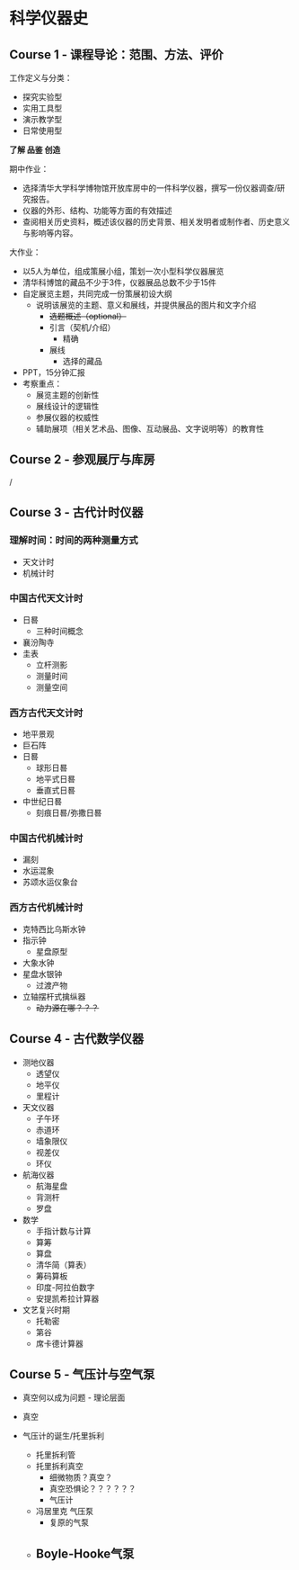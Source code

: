 # 科学仪器史

## Course 1 - 课程导论：范围、方法、评价

工作定义与分类：
- 探究实验型
- 实用工具型
- 演示教学型
- 日常使用型

**了解 品鉴 创造**

期中作业：
- 选择清华大学科学博物馆开放库房中的一件科学仪器，撰写一份仪器调查/研究报告。
- 仪器的外形、结构、功能等方面的有效描述
- 查阅相关历史资料，概述该仪器的历史背景、相关发明者或制作者、历史意义与影响等内容。

大作业：
- 以5人为单位，组成策展小组，策划一次小型科学仪器展览
- 清华科博馆的藏品不少于3件，仪器展品总数不少于15件
- 自定展览主题，共同完成一份策展初设大纲
	- 说明该展览的主题、意义和展线，并提供展品的图片和文字介绍
		- ~~选题概述（optional）~~
		- 引言（契机/介绍）
			- 精确
		- 展线
			- 选择的藏品
- PPT，15分钟汇报
- 考察重点：
	- 展览主题的创新性
	- 展线设计的逻辑性
	- 参展仪器的权威性
	- 辅助展项（相关艺术品、图像、互动展品、文字说明等）的教育性

## Course 2 - 参观展厅与库房

/

## Course 3 - 古代计时仪器

### 理解时间：时间的两种测量方式

- 天文计时
- 机械计时

### 中国古代天文计时

- 日晷
    - 三种时间概念
- 襄汾陶寺
- 圭表
    - 立杆测影
    - 测量时间
    - 测量空间

### 西方古代天文计时

- 地平景观
- 巨石阵
- 日晷
	- 球形日晷
	- 地平式日晷
	- 垂直式日晷
- 中世纪日晷
    - 刻痕日晷/弥撒日晷

### 中国古代机械计时

- 漏刻
- 水运混象
- 苏颂水运仪象台

### 西方古代机械计时

- 克特西比乌斯水钟
- 指示钟
	- 星盘原型
- 大象水钟
- 星盘水银钟
    - 过渡产物
- 立轴摆杆式擒纵器
    - ~~动力源在哪？？？~~

## Course 4 - 古代数学仪器

- 测地仪器
	- 透望仪
	- 地平仪
	- 里程计
- 天文仪器
    - 子午环
    - 赤道环
	- 墙象限仪
	- 视差仪
	- 环仪
- 航海仪器
	- 航海星盘
	- 背测杆
	- 罗盘
- 数学
	- 手指计数与计算
    - 算筹
    - 算盘
    - 清华简（算表）
    - 筹码算板
    - 印度-阿拉伯数字
    - 安提凯希拉计算器
- 文艺复兴时期
	- 托勒密
	- 第谷
	- 席卡德计算器

## Course 5 - 气压计与空气泵

- 真空何以成为问题 - 理论层面

- 真空
- 气压计的诞生/托里拆利
    - 托里拆利管
    - 托里拆利真空
        - 细微物质？真空？
        - 真空恐惧论？？？？？？
        - 气压计
    - 冯居里克 气压泵
        - 复原的气泵
    - Boyle-Hooke气泵
        - 

